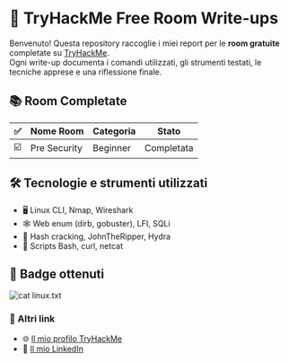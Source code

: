# 🧠 TryHackMe Free Room Write-ups

Benvenuto! Questa repository raccoglie i miei report per le **room gratuite** completate su [TryHackMe](https://tryhackme.com).  
Ogni write-up documenta i comandi utilizzati, gli strumenti testati, le tecniche apprese e una riflessione finale.

## 📚 Room Completate

| ✅ | Nome Room | Categoria | Stato |
|----|-----------|-----------|--------|
| ☑️ | Pre Security | Beginner | Completata |

## 🛠️ Tecnologie e strumenti utilizzati

- 🖥️ Linux CLI, Nmap, Wireshark
- 🕸️ Web enum (dirb, gobuster), LFI, SQLi
- 🔐 Hash cracking, JohnTheRipper, Hydra
- 🧪 Scripts Bash, curl, netcat

## 🏅 Badge ottenuti
![cat linux.txt](https://tryhackme.com/img/badges/linux.svg)

### 🔗 Altri link

- 🌐 [Il mio profilo TryHackMe](https://tryhackme.com/p/simone.colagiovanni)
- 💼 [Il mio LinkedIn](https://www.linkedin.com/in/simone-colagiovanni-2b8851301/)
